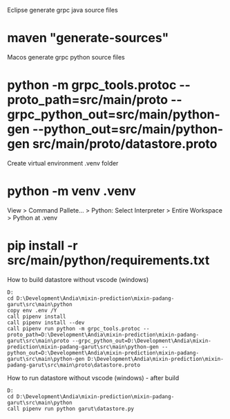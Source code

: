 <!--
Copyright (c) 2020-2023 Datamixin.

This program is free software: you can redistribute it and/or modify
it under the terms of the GNU Affero General Public License as published by
the Free Software Foundation, either version 3 of the License, or
(at your option) any later version.

This program is distributed in the hope that it will be useful,
but WITHOUT ANY WARRANTY; without even the implied warranty of
MERCHANTABILITY or FITNESS FOR A PARTICULAR PURPOSE.  See the
GNU Affero General Public License for more details.

You should have received a copy of the GNU Affero General Public License
along with this program.  If not, see <http://www.gnu.org/licenses/>.-->
Eclipse generate grpc java source files
# maven "generate-sources"

Macos generate grpc python source files
# python -m grpc_tools.protoc --proto_path=src/main/proto --grpc_python_out=src/main/python-gen --python_out=src/main/python-gen src/main/proto/datastore.proto

Create virtual environment .venv folder
# python -m venv .venv

View > Command Pallete... > Python: Select Interpreter > Entire Workspace > Python at .venv
# pip install -r src/main/python/requirements.txt

How to build datastore without vscode (windows)
```
D:
cd D:\Development\Andia\mixin-prediction\mixin-padang-garut\src\main\python
copy env .env /Y
call pipenv install
call pipenv install --dev
call pipenv run python -m grpc_tools.protoc --proto_path=D:\Development\Andia\mixin-prediction\mixin-padang-garut\src\main\proto --grpc_python_out=D:\Development\Andia\mixin-prediction\mixin-padang-garut\src\main\python-gen --python_out=D:\Development\Andia\mixin-prediction\mixin-padang-garut\src\main\python-gen D:\Development\Andia\mixin-prediction\mixin-padang-garut\src\main\proto\datastore.proto
```

How to run datastore without vscode (windows) - after build
```
D:
cd D:\Development\Andia\mixin-prediction\mixin-padang-garut\src\main\python
call pipenv run python garut\datastore.py
```